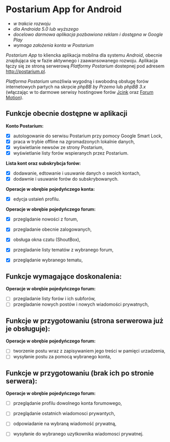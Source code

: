 # Postarium App for Android

- *w trakcie rozwoju*
- *dla Androida 5.0 lub wyższego*
- *docelowo darmowa aplikacja pozbawiona reklam i dostępna w Google Play*
- *wymaga założenia konta w Postarium*

*Postarium App* to kliencka aplikacja mobilna dla systemu *Android*, obecnie znajdująca się w fazie aktywnego i zaawansowanego rozwoju.
Aplikacja łączy się ze stroną serwerową *Platformy Postarium* dostepnej pod adresem http://postarium.pl.

*Platforma Postarium* umożliwia wygodną i swobodną obsługę forów internetowych partych na skrpcie *phpBB by Przemo* lub *phpBB 3.x* (włączając w to darmowe serwisy hostingowe forów [Jcink](http://jcink.net/) oraz [Forum Motion](https://www.forumotion.com/)).



## Funkcje obecnie dostępne w aplikacji
**Konto Postarium:**
- [x] autologowanie do serwisu Postarium przy pomocy Google Smart Lock,
- [x] praca w trybie offline na zgromadzonych lokalnie danych,
- [x] wyświetlanie newsów ze strony Postarium,
- [x] wyświetlanie listy forów wspieranych przez Postarium.

**Lista kont oraz subskrybcja forów:**
- [x] dodawanie, edtowanie i usuwanie danych o swoich kontach,
- [x] dodawnie i usuwanie forów do subskrybowanych.

**Operacje w obrębie pojedyńczego konta:**
- [x] edycja ustaień profilu.

**Operacje w obrębie pojedyńczego forum:**
- [x] przeglądanie nowości z forum,
- [x] przegladanie obecnie zalogowanych,
- [x] obsługa okna czatu (ShoutBox),
- [x] przegladanie listy tematów z wybranego forum,
- [x] przeglądanie wybranego tematu,


## Funkcje wymagające doskonalenia:
**Operacje w obrębie pojedyńczego forum:**
- [ ] przegladanie listy forów i ich subforów,
- [ ] przegladanie nowych postów i nowych wiadomości prywatnych,

## Funkcje w przygotowaniu (strona serwerowa już je obsługuje):
**Operacje w obrębie pojedyńczego forum:**
- [ ] tworzenie postu wraz z zapisywaniem jego treści w pamięci urzadzenia,
- [ ] wysyłanie postu za pomocą wybranego konta,

## Funkcje w przygotowaniu (brak ich po stronie serwera):
**Operacje w obrębie pojedyńczego forum:**
- [ ] przeglądanie profilu dowolnego konta forumowego,
- [ ] przeglądanie ostatnich wiadomosci prywantych,
- [ ] odpowiadanie na wybraną wiadomość prywatną,
- [ ] wysyłanie do wybranego uzytkownika wiadomosci prywatnej.
 
